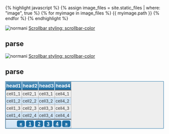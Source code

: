 

{% highlight javascript %}
{% assign image_files = site.static_files | where: "image", true %}
{% for myimage in image_files %}
  {{ myimage.path }}
{% endfor %}
{% endhighlight %}

<style>
#content {

background: linear-gradient(
    45deg,
    #08a0e9 25%,
    #e8f5fd 0,
    #e8f5fd 50%,
    #08a0e9 0,
    #08a0e9 75%,
    #e8f5fd 0
  );
  background-size: 80.4px 80.4px;
  font-family: "VT323", monospace;
  background-attachment: fixed;


}
    table.blueTable {
  border: 1px solid #1C6EA4;
  background-color: #EEEEEE;
  width: 100%;
  text-align: left;
  border-collapse: collapse;
}
table.blueTable td, table.blueTable th {
  border: 1px solid #AAAAAA;
  padding: 3px 2px;
}
table.blueTable tbody td {
  font-size: 13px;
  color: #333333;
}
table.blueTable tr:nth-child(even) {
  background: #D0E4F5;
}
table.blueTable thead {
  background: #1C6EA4;
  background: -moz-linear-gradient(top, #5592bb 0%, #327cad 66%, #1C6EA4 100%);
  background: -webkit-linear-gradient(top, #5592bb 0%, #327cad 66%, #1C6EA4 100%);
  background: linear-gradient(to bottom, #5592bb 0%, #327cad 66%, #1C6EA4 100%);
  border-bottom: 2px solid #444444;
}
table.blueTable thead th {
  font-size: 15px;
  font-weight: bold;
  color: #FFFFFF;
  border-left: 2px solid #D0E4F5;
}
table.blueTable thead th:first-child {
  border-left: none;
}

table.blueTable tfoot {
  font-size: 14px;
  font-weight: bold;
  color: #FFFFFF;
  background: #D0E4F5;
  background: -moz-linear-gradient(top, #dcebf7 0%, #d4e6f6 66%, #D0E4F5 100%);
  background: -webkit-linear-gradient(top, #dcebf7 0%, #d4e6f6 66%, #D0E4F5 100%);
  background: linear-gradient(to bottom, #dcebf7 0%, #d4e6f6 66%, #D0E4F5 100%);
  border-top: 2px solid #444444;
}
table.blueTable tfoot td {
  font-size: 14px;
}
table.blueTable tfoot .links {
  text-align: right;
}
table.blueTable tfoot .links a{
  display: inline-block;
  background: #1C6EA4;
  color: #FFFFFF;
  padding: 2px 8px;
  border-radius: 5px;
}
</style>

![normani](https://pbs.twimg.com/media/GMM-5OdakAAy7aK?format=jpg&name=large) [Scrollbar styling: scrollbar-color](https://codepen.io/ricoThaka/pen/poBBvgw?editors=1100)
## parse 

<content>

![normani](https://pbs.twimg.com/media/GMM-5OdakAAy7aK?format=jpg&name=large) [Scrollbar styling: scrollbar-color](https://codepen.io/ricoThaka/pen/poBBvgw?editors=1100)
## parse 


<table class="blueTable">
<thead>
<tr>
<th>head1</th>
<th>head2</th>
<th>head3</th>
<th>head4</th>
</tr>
</thead>
<tfoot>
<tr>
<td colspan="4">
<div class="links"><a href="#">&laquo;</a> <a class="active" href="#">1</a> <a href="#">2</a> <a href="#">3</a> <a href="#">4</a> <a href="#">&raquo;</a></div>
</td>
</tr>
</tfoot>
<tbody>
<tr>
<td>cell1_1</td><td>cell2_1</td><td>cell3_1</td><td>cell4_1</td></tr>
<tr>
<td>cell1_2</td><td>cell2_2</td><td>cell3_2</td><td>cell4_2</td></tr>
<tr>
<td>cell1_3</td><td>cell2_3</td><td>cell3_3</td><td>cell4_3</td></tr>
<tr>
<td>cell1_4</td><td>cell2_4</td><td>cell3_4</td><td>cell4_4</td></tr>
</tbody>
</tr>
</table>
</content>